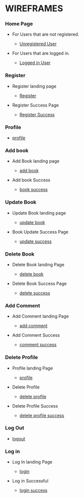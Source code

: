 # WIREFRAMES

### Home Page

* For Users that are not registered.


  - [Unregistered User](https://github.com/gideongannaban/althea-bookshelf/blob/master/Readme/Wireframes/Home%20Page/Home%20Page.pdf)


* For Users that are logged in.


  - [Logged in User](https://github.com/gideongannaban/althea-bookshelf/blob/master/Readme/Wireframes/Home%20Page/Home%20Page%20when%20Logged%20In.pdf)


### Register

* Register landing page


  - [Register](https://github.com/gideongannaban/althea-bookshelf/blob/master/Readme/Wireframes/Register/Register%20Page.pdf)


* Register Success Page


  - [Register Success](https://github.com/gideongannaban/althea-bookshelf/blob/master/Readme/Wireframes/Register/Register%20Success.pdf)


### Profile


  - [profile](https://github.com/gideongannaban/althea-bookshelf/blob/master/Readme/Wireframes/Profile/Profile%20Page.pdf)


### Add book

* Add Book landing page


  - [add book](https://github.com/gideongannaban/althea-bookshelf/blob/master/Readme/Wireframes/Add%20Book/Add%20Book.pdf)


* Add book Success


  - [book success](https://github.com/gideongannaban/althea-bookshelf/blob/master/Readme/Wireframes/Add%20Book/Add%20Book%20Success.pdf)


### Update Book

* Update Book landing page


  - [update book](https://github.com/gideongannaban/althea-bookshelf/blob/master/Readme/Wireframes/Update%20Book/Update%20Book.pdf)


* Book Update Success Page


  - [update success](https://github.com/gideongannaban/althea-bookshelf/blob/master/Readme/Wireframes/Update%20Book/Update%20Book%20Success.pdf)


### Delete Book

* Delete Book landing Page


  - [delete book](https://github.com/gideongannaban/althea-bookshelf/blob/master/Readme/Wireframes/Delete%20Book/Delete%20Book.pdf)


* Delete Book Success Page


  - [delete success](https://github.com/gideongannaban/althea-bookshelf/blob/master/Readme/Wireframes/Delete%20Book/Delete%20Book%20Success.pdf)


### Add Comment

* Add Comment landing Page


  - [add comment](https://github.com/gideongannaban/althea-bookshelf/blob/master/Readme/Wireframes/Add%20Comment/Add%20Comment.pdf)


* Add Comment Success


  - [comment success](https://github.com/gideongannaban/althea-bookshelf/blob/master/Readme/Wireframes/Add%20Comment/Add%20Comment%20Success.pdf)


### Delete Profile

* Profile landing Page


  - [profile](https://github.com/gideongannaban/althea-bookshelf/blob/master/Readme/Wireframes/Delete%20Profile/Profile.pdf)


* Delete Profile 


  - [delete profile](https://github.com/gideongannaban/althea-bookshelf/blob/master/Readme/Wireframes/Delete%20Profile/Delete%20Profile.pdf)


* Delete Profile Success


  - [delete profile success](https://github.com/gideongannaban/althea-bookshelf/blob/master/Readme/Wireframes/Delete%20Profile/Delete%20Profile%20Success.pdf)


### Log Out


  - [logout](https://github.com/gideongannaban/althea-bookshelf/blob/master/Readme/Wireframes/Log%20Out/Log%20Out.pdf)


### Log in

* Log In landing Page


  - [login](https://github.com/gideongannaban/althea-bookshelf/blob/master/Readme/Wireframes/Log%20In/Log%20In%20Page.pdf)


* Log in Successful


  - [login success](https://github.com/gideongannaban/althea-bookshelf/blob/master/Readme/Wireframes/Log%20In/Log%20In%20Success.pdf)



